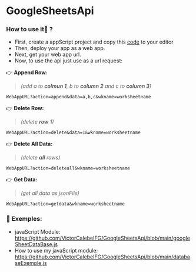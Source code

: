 # GoogleSheetsApi


### How to use it🧐 ?
- First, create a appScript project and copy this [code](https://github.com/VictorCalebeIFG/GoogleSheetsApi/blob/main/appScriptCode.gs) to your editor
- Then, deploy your app as a web app.
- Next, get your web app url.
- Now, to use the api just use as a url request:

👉 **Append Row:**
> _(add a to **colmun 1**, b to **column 2** and c to **column 3**)_

`WebAppURL?action=append&data=a,b,c&wkname=worksheetname` 


👉 **Delete Row:**
> _(delete **row** 1)_

`WebAppURL?action=delete&data=1&wkname=worksheetname` 


👉 **Delete All Data:**
> _(delete **all** rows)_

`WebAppURL?action=deleteall&wkname=worksheetname`


👉 **Get Data:**
> _(get all data as jsonFile)_

`WebAppURL?action=getdata&wkname=worksheetname` 


### 🤝 Exemples:
- javaScript Module: https://github.com/VictorCalebeIFG/GoogleSheetsApi/blob/main/googleSheetDataBase.js
- How to use my javaScript module: https://github.com/VictorCalebeIFG/GoogleSheetsApi/blob/main/databaseExemple.js
